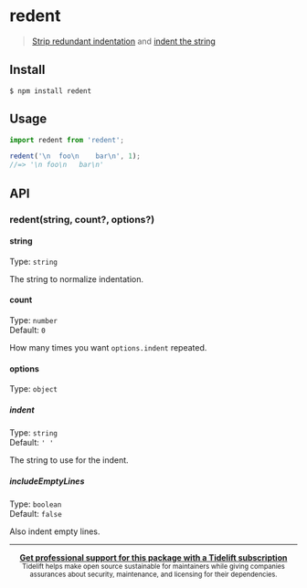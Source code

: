 # redent

> [Strip redundant indentation](https://github.com/sindresorhus/strip-indent) and [indent the string](https://github.com/sindresorhus/indent-string)

## Install

```
$ npm install redent
```

## Usage

```js
import redent from 'redent';

redent('\n  foo\n    bar\n', 1);
//=> '\n foo\n   bar\n'
```

## API

### redent(string, count?, options?)

#### string

Type: `string`

The string to normalize indentation.

#### count

Type: `number`\
Default: `0`

How many times you want `options.indent` repeated.

#### options

Type: `object`

##### indent

Type: `string`\
Default: `' '`

The string to use for the indent.

##### includeEmptyLines

Type: `boolean`\
Default: `false`

Also indent empty lines.

---

<div align="center">
	<b>
		<a href="https://tidelift.com/subscription/pkg/npm-redent?utm_source=npm-redent&utm_medium=referral&utm_campaign=readme">Get professional support for this package with a Tidelift subscription</a>
	</b>
	<br>
	<sub>
		Tidelift helps make open source sustainable for maintainers while giving companies<br>assurances about security, maintenance, and licensing for their dependencies.
	</sub>
</div>

